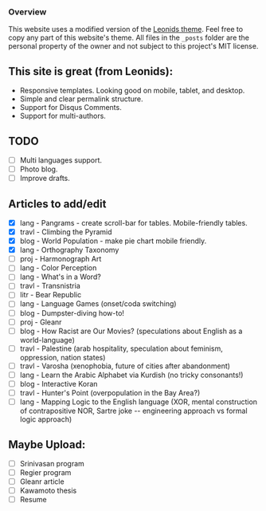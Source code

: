 ### Overview
This website uses a modified version of the [Leonids theme](https://github.com/renyuanz/leonids). Feel free to copy any part of this website's theme. All files in the `_posts` folder are the personal property of the owner and not subject to this project's MIT license.

## This site is great (from Leonids):

* Responsive templates. Looking good on mobile, tablet, and desktop.
* Simple and clear permalink structure.
* Support for Disqus Comments.
* Support for multi-authors.

## TODO

- [ ] Multi languages support.
- [ ] Photo blog.
- [ ] Improve drafts.

## Articles to add/edit

- [X] lang - Pangrams - create scroll-bar for tables. Mobile-friendly tables.
- [X] travl - Climbing the Pyramid
- [X] blog - World Population - make pie chart mobile friendly.
- [X] lang - Orthography Taxonomy
- [ ] proj - Harmonograph Art
- [ ] lang - Color Perception
- [ ] lang - What's in a Word?
- [ ] travl - Transnistria
- [ ] litr - Bear Republic
- [ ] lang - Language Games (onset/coda switching)
- [ ] blog - Dumpster-diving how-to!
- [ ] proj - Gleanr
- [ ] blog - How Racist are Our Movies? (speculations about English as a world-language)
- [ ] travl - Palestine (arab hospitality, speculation about feminism, oppression, nation states)
- [ ] travl - Varosha (xenophobia, future of cities after abandonment)
- [ ] lang - Learn the Arabic Alphabet via Kurdish (no tricky consonants!)
- [ ] blog - Interactive Koran
- [ ] travl - Hunter's Point (overpopulation in the Bay Area?)
- [ ] lang - Mapping Logic to the English language (XOR, mental construction of contrapositive NOR, Sartre joke -- engineering approach vs formal logic approach)

## Maybe Upload:

- [ ] Srinivasan program
- [ ] Regier program
- [ ] Gleanr article
- [ ] Kawamoto thesis
- [ ] Resume